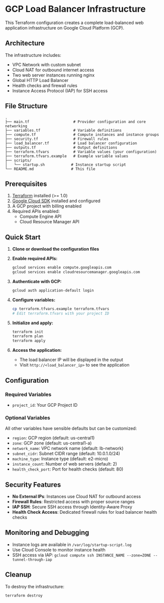 # GCP Load Balancer Infrastructure

This Terraform configuration creates a complete load-balanced web application infrastructure on Google Cloud Platform (GCP).

## Architecture

The infrastructure includes:
- VPC Network with custom subnet
- Cloud NAT for outbound internet access
- Two web server instances running nginx
- Global HTTP Load Balancer
- Health checks and firewall rules
- Instance Access Protocol (IAP) for SSH access

## File Structure

```
.
├── main.tf                    # Provider configuration and core networking
├── variables.tf               # Variable definitions
├── compute.tf                 # Compute instances and instance groups
├── security.tf                # Firewall rules
├── load_balancer.tf           # Load balancer configuration
├── outputs.tf                 # Output definitions
├── terraform.tfvars           # Variable values (your configuration)
├── terraform.tfvars.example   # Example variable values
├── scripts/
│   └── startup.sh            # Instance startup script
└── README.md                 # This file
```

## Prerequisites

1. [Terraform](https://www.terraform.io/downloads.html) installed (>= 1.0)
2. [Google Cloud SDK](https://cloud.google.com/sdk/docs/install) installed and configured
3. A GCP project with billing enabled
4. Required APIs enabled:
   - Compute Engine API
   - Cloud Resource Manager API

## Quick Start

1. **Clone or download the configuration files**

2. **Enable required APIs:**
   ```bash
   gcloud services enable compute.googleapis.com
   gcloud services enable cloudresourcemanager.googleapis.com
   ```

3. **Authenticate with GCP:**
   ```bash
   gcloud auth application-default login
   ```

4. **Configure variables:**
   ```bash
   cp terraform.tfvars.example terraform.tfvars
   # Edit terraform.tfvars with your project ID
   ```

5. **Initialize and apply:**
   ```bash
   terraform init
   terraform plan
   terraform apply
   ```

6. **Access the application:**
   - The load balancer IP will be displayed in the output
   - Visit `http://<load_balancer_ip>` to see the application

## Configuration

### Required Variables

- `project_id`: Your GCP Project ID

### Optional Variables

All other variables have sensible defaults but can be customized:

- `region`: GCP region (default: us-central1)
- `zone`: GCP zone (default: us-central1-a)
- `network_name`: VPC network name (default: lb-network)
- `subnet_cidr`: Subnet CIDR range (default: 10.0.1.0/24)
- `machine_type`: Instance type (default: e2-micro)
- `instance_count`: Number of web servers (default: 2)
- `health_check_port`: Port for health checks (default: 80)

## Security Features

- **No External IPs**: Instances use Cloud NAT for outbound access
- **Firewall Rules**: Restricted access with proper source ranges
- **IAP SSH**: Secure SSH access through Identity-Aware Proxy
- **Health Check Access**: Dedicated firewall rules for load balancer health checks

## Monitoring and Debugging

- Instance logs are available in `/var/log/startup-script.log`
- Use Cloud Console to monitor instance health
- SSH access via IAP: `gcloud compute ssh INSTANCE_NAME --zone=ZONE --tunnel-through-iap`

## Cleanup

To destroy the infrastructure:

```bash
terraform destroy
```
